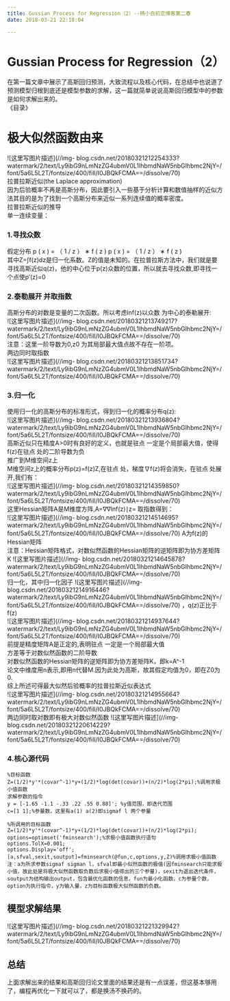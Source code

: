 ```yaml
---
title: Gussian Process for Regression（2）--杨小白初恋博客第二春
date: 2018-03-21 22:18:04

---
```

#  Gussian Process for Regression（2）

在第一篇文章中展示了高斯回归预测，大致流程以及核心代码，在总结中也说道了预测模型归根到底还是模型参数的求解，这一篇就简单说说高斯回归模型中的参数是如何求解出来的。  
《目录》

#  极大似然函数由来

![这里写图片描述](//img-
blog.csdn.net/20180321212254333?watermark/2/text/Ly9ibG9nLmNzZG4ubmV0L1lhbmdNaW5nbGlhbmc2NjY=/font/5a6L5L2T/fontsize/400/fill/I0JBQkFCMA==/dissolve/70)  
拉普拉斯近似(the Laplace approximation)  
因为后验概率不再是高斯分布，因此要引入一些基于分析计算和数值抽样的近似方法其目的是为了找到一个高斯分布来近似一系列连续值的概率密度。  
拉普拉斯近似的推导  
单一连续变量：

###  1.寻找众数

假定分布  p  (  x  )  =  （  1  /  z  ）  ∗  f  (  z  )  p  (  x  )  =  （  1  /  z
）  ∗  f  (  z  )  
其中Z=∫f(z)dz是归一化系数。Z的值是未知的。在拉普拉斯方法中，我们就是要寻找高斯近似q(z)，他的中心位于p(z)众数的位置，所以就去寻找众数,即寻找一个点使p′(z)=0

###  2.泰勒展开 并取指数

高斯分布的对数是变量的二次函数。所以考虑lnf(z)以众数 为中心的泰勒展开:  
![这里写图片描述](//img-
blog.csdn.net/20180321213749217?watermark/2/text/Ly9ibG9nLmNzZG4ubmV0L1lhbmdNaW5nbGlhbmc2NjY=/font/5a6L5L2T/fontsize/400/fill/I0JBQkFCMA==/dissolve/70)  
注意：这里一阶导数为0,z0 为其局部最大值点故不存在一阶项。  
两边同时取指数  
![这里写图片描述](//img-
blog.csdn.net/20180321213851734?watermark/2/text/Ly9ibG9nLmNzZG4ubmV0L1lhbmdNaW5nbGlhbmc2NjY=/font/5a6L5L2T/fontsize/400/fill/I0JBQkFCMA==/dissolve/70)

###  3.归一化

使用归一化的高斯分布的标准形式，得到归一化的概率分布q(z):  
![这里写图片描述](//img-
blog.csdn.net/20180321213936804?watermark/2/text/Ly9ibG9nLmNzZG4ubmV0L1lhbmdNaW5nbGlhbmc2NjY=/font/5a6L5L2T/fontsize/400/fill/I0JBQkFCMA==/dissolve/70)  
高斯近似只在精度A>0时有良好的定义，也就是驻点 一定是个局部最大值，使得f(z)在驻点 处的二阶导数为负  
推广到M维空间z上  
M维空间z上的概率分布p(z)=f(z)Z,在驻点 处，梯度∇f(z)将会消失，在驻点 处展开,我们有：  
![这里写图片描述](//img-
blog.csdn.net/20180321214359850?watermark/2/text/Ly9ibG9nLmNzZG4ubmV0L1lhbmdNaW5nbGlhbmc2NjY=/font/5a6L5L2T/fontsize/400/fill/I0JBQkFCMA==/dissolve/70)  
这里Hessian矩阵A是M维度方阵,A=∇∇lnf(z)∣z= 取指数得到：  
![这里写图片描述](//img-
blog.csdn.net/20180321214514695?watermark/2/text/Ly9ibG9nLmNzZG4ubmV0L1lhbmdNaW5nbGlhbmc2NjY=/font/5a6L5L2T/fontsize/400/fill/I0JBQkFCMA==/dissolve/70)
A为f(z)的Hessian矩阵  
注意：Hessian矩阵格式，对数似然函数的Hessian矩阵的逆矩阵即为协方差矩阵K ![这里写图片描述](//img-
blog.csdn.net/20180321214645878?watermark/2/text/Ly9ibG9nLmNzZG4ubmV0L1lhbmdNaW5nbGlhbmc2NjY=/font/5a6L5L2T/fontsize/400/fill/I0JBQkFCMA==/dissolve/70)  
归一化，其中归一化因子 ![这里写图片描述](//img-
blog.csdn.net/20180321214916446?watermark/2/text/Ly9ibG9nLmNzZG4ubmV0L1lhbmdNaW5nbGlhbmc2NjY=/font/5a6L5L2T/fontsize/400/fill/I0JBQkFCMA==/dissolve/70)
，q(z)正比于f(z)  
![这里写图片描述](//img-
blog.csdn.net/20180321214937644?watermark/2/text/Ly9ibG9nLmNzZG4ubmV0L1lhbmdNaW5nbGlhbmc2NjY=/font/5a6L5L2T/fontsize/400/fill/I0JBQkFCMA==/dissolve/70)  
前提是精度矩阵A是正定的,表明驻点 一定是一个局部最大值  
方差等于对数似然函数的二阶导数  
对数似然函数的Hessian矩阵的逆矩阵即为协方差矩阵K，即k=A^-1  
论文中维度用n表示,即用n代替M.因为此处为高斯，故其假定均值为0，即在Z0为0.  
综上所述可得最大似然后验概率的拉普拉斯近似表达式  
![这里写图片描述](//img-
blog.csdn.net/20180321214955664?watermark/2/text/Ly9ibG9nLmNzZG4ubmV0L1lhbmdNaW5nbGlhbmc2NjY=/font/5a6L5L2T/fontsize/400/fill/I0JBQkFCMA==/dissolve/70)  
两边同时取对数即有极大对数似然函数 ![这里写图片描述](//img-
blog.csdn.net/20180321220614229?watermark/2/text/Ly9ibG9nLmNzZG4ubmV0L1lhbmdNaW5nbGlhbmc2NjY=/font/5a6L5L2T/fontsize/400/fill/I0JBQkFCMA==/dissolve/70)

###  4.核心源代码

    
    
    %目标函数
    Z=(1/2)*y'*(covar^-1)*y+(1/2)*log(det(covar))+(n/2)*log(2*pi);%调用求极小值函数
    求解参数的指令
    y = [-1.65 -1.1 -.33 .22 .55 0.88]'; %y值范围，即迭代范围
    c=[1 1];%参量数，这里有a(1) a(2)即sigmaf l 两个参量
    
    %所调用的目标函数
    Z=(1/2)*y'*(covar^-1)*y+(1/2)*log(det(covar))+(n/2)*log(2*pi);
    options=optimset('fminsearch');%求极小值函数执行语句
    options.TolX=0.001;
    options.Display='off';
    [a,sfval,sexit,soutput]=fminsearch(@fun,c,options,y,Z)%调用求极小值函数
    注：a为所求参数sigmaf sigman l，sfval即最小似然函数的极值(因fminsearch只能求极小值，故此处是将极大似然函数取负数后求极小值得出的三个参量)，sexit为退出迭代条件，soutput为结构输出output，包含最优化函数的信息，fun为最小化函数，c为参量个数，option为执行指令，y为输入量，z为目标函数极大似然函数的负数。

##  模型求解结果

![这里写图片描述](//img-
blog.csdn.net/20180321221329942?watermark/2/text/Ly9ibG9nLmNzZG4ubmV0L1lhbmdNaW5nbGlhbmc2NjY=/font/5a6L5L2T/fontsize/400/fill/I0JBQkFCMA==/dissolve/70)

##  总结

上面求解出来的结果和高斯回归论文里面的结果还是有一点误差，但这基本够用了，编程再优化一下就可以了，都是换汤不换药的。

